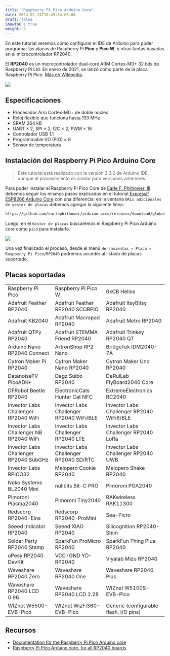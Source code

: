 ```yaml
---
title: "Raspberry Pi Pico Arduino Core"
date: 2024-02-24T10:49:34-03:00
draft: false
ShowToC : true
weight: 3
---
```


En este tutorial veremos cómo configurar el IDE de Arduino para poder programar las placas de Raspberry Pi **Pico** y **Pico W**, y otras tantas basadas en el microcontrolador RP2040.
<!--more-->
El **RP2040** es un microcontrolador dual-core ARM Cortex-M0+ 32 bits de Raspberry Pi Ltd. En enero de 2021, se lanzó como parte de la placa Raspberry Pi Pico. [Más en Wikipedia](https://en.m.wikipedia.org/wiki/RP2040).

![](../img/rp2040.png#center)

## Especificaciones

- Procesador Arm Cortex-M0+ de doble núcleo
- Reloj flexible que funciona hasta 133 MHz
- SRAM 264 kB
- UART × 2, SPI × 2, I2C × 2, PWM × 16
- Controlador USB 1.1
- Programmable I/O (PIO) × 8
- Sensor de temperatura

## Instalación del Raspberry Pi Pico Arduino Core

> Este tutorial está realizado con la versión 2.3.2 de Arduino IDE, aunque el procedimiento es similar para versiones anteriores.

Para poder instalar el Raspberry Pi Pico Core de [Earle F. Philhower, III](mailto:earlephilhower@yahoo.com) debemos seguir los mismos pasos explicados en el tutorial [Expressif ESP8266 Arduino Core](../esp8266/) con una diferencia: en la ventana `URLs adicionales de gestor de placas` debemos agregar la siguiente línea:

```sh
https://github.com/earlephilhower/arduino-pico/releases/download/global/package_rp2040_index.json
```

Luego, en el `Gestor de placas` buscaremos el Raspberry Pi Pico Arduino core como `pico` para instalarlo.

![](../img/pico.gif#center)

Una vez finalizado el proceso, desde el menú `Herramientas » Placa » Raspberry Pi Pico/RP2040` podremos acceder al listado de placas soportado.

## Placas soportadas

|                               |                               |                               |
|-------------------------------|-------------------------------|-------------------------------|
| Raspberry Pi Pico             | Raspberry Pi Pico W           | 0xCB Helios                   |
| Adafruit Feather RP2040       | Adafruit Feather RP2040 SCORPIO | Adafruit ItsyBitsy RP2040  |
| Adafruit KB2040               | Adafruit Macropad RP2040      | Adafruit Metro RP2040        |
| Adafruit QTPy RP2040          | Adafruit STEMMA Friend RP2040 | Adafruit Trinkey RP2040 QT   |
| Arduino Nano RP2040 Connect   | ArtronShop RP2 Nano           | BridgeTek IDM2040-7A          |
| Cytron Maker Pi RP2040        | Cytron Maker Nano RP2040      | Cytron Maker Uno RP2040       |
| DatanoiseTV PicoADK+          | Degz Suibo RP2040            | DeRuiLab FlyBoard2040 Core   |
| DFRobot Beetle RP2040         | ElectronicCats Hunter Cat NFC | ExtremeElectronics RC2040     |
| Invector Labs Challenger RP2040 WiFi | Invector Labs Challenger RP2040 WiFi/BLE | Invector Labs Challenger RP2040 WiFi6/BLE |
| Invector Labs Challenger NB RP2040 WiFi | Invector Labs Challenger RP2040 LTE | Invector Labs Challenger RP2040 LoRa |
| Invector Labs Challenger RP2040 SubGHz | Invector Labs Challenger RP2040 SD/RTC | Invector Labs Challenger RP2040 UWB |
| Invector Labs RPICO32         | Melopero Cookie RP2040       | Melopero Shake RP2040        |
| Neko Systems BL2040 Mini      | nullbits Bit-C PRO            | Pimoroni PGA2040              |
| Pimoroni Plasma2040           | Pimoroni Tiny2040             | RAKwireless RAK11300          |
| Redscorp RP2040-Eins          | Redscorp RP2040-ProMini       | Sea-Picro                     |
| Seeed Indicator RP2040        | Seeed XIAO RP2040            | Silicognition RP2040-Shim     |
| Solder Party RP2040 Stamp     | SparkFun ProMicro RP2040     | SparkFun Thing Plus RP2040    |
| uPesy RP2040 DevKit           | VCC-GND YD-RP2040            | Viyalab Mizu RP2040           |
| Waveshare RP2040 Zero         | Waveshare RP2040 One         | Waveshare RP2040 Plus         |
| Waveshare RP2040 LCD 0.96     | Waveshare RP2040 LCD 1.28    | WIZnet W5100S-EVB-Pico        |
| WIZnet W5500-EVB-Pico         | WIZnet WizFi360-EVB-Pico     | Generic (configurable flash, I/O pins) |

## Recursos

- [Documentation for the Raspberry Pi Pico Arduino core](https://arduino-pico.readthedocs.io/en/latest/)
- [Raspberry Pi Pico Arduino core, for all RP2040 boards](https://github.com/earlephilhower/arduino-pico/)